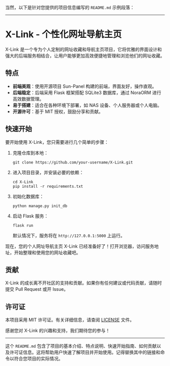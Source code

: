 当然，以下是针对您提供的项目信息编写的 `README.md` 示例段落：

---

# X-Link - 个性化网址导航主页

X-Link 是一个专为个人定制的网址收藏和导航主页项目，它将优雅的界面设计和强大的后端服务相结合，让用户能够更加高效便捷地管理和浏览他们的网址收藏。

## 特点

- **前端美观**：使用开源项目 Sun-Panel 构建的前端，界面友好，操作直观。
- **后端稳定**：后端采用 Flask 框架搭配 SQLite3 数据库，通过 NoraORM 进行高效数据管理。
- **易于搭建**：适合在各种环境下部署，如 NAS 设备、个人服务器或个人电脑。
- **开源许可**：基于 MIT 授权，鼓励分享和贡献。

## 快速开始

要开始使用 X-Link，您只需要进行几个简单的步骤：

1. 克隆仓库到本地：
   ```
   git clone https://github.com/your-username/X-Link.git
   ```
2. 进入项目目录，并安装必要的依赖：
   ```
   cd X-Link
   pip install -r requirements.txt
   ```
3. 初始化数据库：
   ```
   python manage.py init_db
   ```
4. 启动 Flask 服务：
   ```
   flask run
   ```
   默认情况下，服务将在 `http://127.0.0.1:5000` 上运行。

现在，您的个人网址导航主页 X-Link 已经准备好了！打开浏览器，访问服务地址，开始整理和使用您的网址收藏吧。

## 贡献

X-Link 的成长离不开社区的支持和贡献。如果你有任何建议或代码贡献，请随时提交 Pull Request 或开 Issue。

## 许可证

本项目采用 MIT 许可证。有关详细信息，请查阅 [LICENSE](LICENSE) 文件。

感谢您对 X-Link 的兴趣和支持，我们期待您的参与！

---

这个 `README.md` 包含了项目的基本介绍、特点说明、快速开始指南、如何贡献以及许可证信息。这将帮助用户快速了解项目并开始使用。记得替换其中的链接和命令以符合您项目的实际情况。

